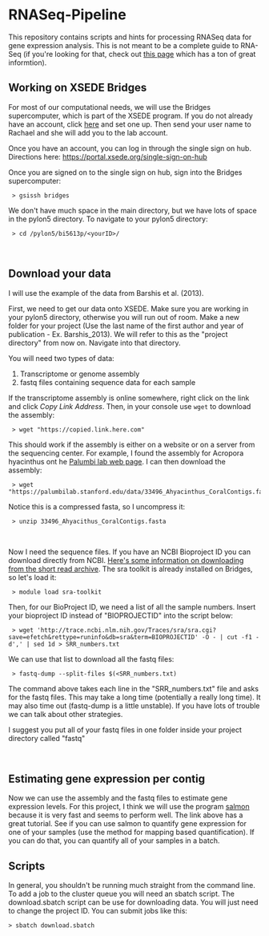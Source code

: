 # RNASeq-Pipeline
This repository contains scripts and hints for processing RNASeq data for gene expression analysis. This is not meant to be a complete guide to RNA-Seq (if you're looking for that, check out [this page](https://rnaseq.uoregon.edu/) which has a ton of great informtion).

## Working on XSEDE Bridges

For most of our computational needs, we will use the Bridges supercomputer, which is part of the XSEDE program. If you do not already have an account, click [here](https://portal.xsede.org) and set one up. Then send your user name to Rachael and she will add you to the lab account.

Once you have an account, you can log in through the single sign on hub. Directions here:  https://portal.xsede.org/single-sign-on-hub

Once you are signed on to the single sign on hub, sign into the Bridges supercomputer:

```{bash}
 > gsissh bridges
```
We don't have much space in the main directory, but we have lots of space in the pylon5 directory. To navigate to your pylon5 directory:

```{bash}
 > cd /pylon5/bi5613p/<yourID>/
```
&nbsp;

## Download your data
I will use the example of the data from Barshis et al. (2013).

First, we need to get our data onto XSEDE. Make sure you are working in your pylon5 directory, otherwise you will run out of room. Make a new folder for your project (Use the last name of the first author and year of publication - Ex. Barshis_2013). We will refer to this as the "project directory" from now on. Navigate into that directory.

You will need two types of data:
1) Transcriptome or genome assembly
2) fastq files containing sequence data for each sample

If the transcriptome assembly is online somewhere, right click on the link and click *Copy Link Address*. Then, in your console use `wget` to download the assembly:
```{bash}
 > wget "https://copied.link.here.com"
```
This should work if the assembly is either on a website or on a server from the sequencing center. For example, I found the assembly for Acropora hyacinthus ont he [Palumbi lab web page](https://palumbilab.stanford.edu/data/index.html). I can then download the assembly:
```{bash}
 > wget "https://palumbilab.stanford.edu/data/33496_Ahyacinthus_CoralContigs.fasta.zip"
```
Notice this is a compressed fasta, so I uncompress it:
```{bash}
 > unzip 33496_Ahyacithus_CoralContigs.fasta
```
&nbsp;

Now I need the sequence files. If you have an NCBI Bioproject ID you can download directly from NCBI. [Here's some information on downloading from the short read archive](https://www.ncbi.nlm.nih.gov/sra/docs/sradownload/). The sra toolkit is already installed on Bridges, so let's load it:

```{bash}
 > module load sra-toolkit
```

Then, for our BioProject ID, we need a list of all the sample numbers. Insert your bioproject ID instead of "BIOPROJECTID" into the script below:

```{bash}
 > wget 'http://trace.ncbi.nlm.nih.gov/Traces/sra/sra.cgi?save=efetch&rettype=runinfo&db=sra&term=BIOPROJECTID' -O - | cut -f1 -d',' | sed 1d > SRR_numbers.txt
```
We can use that list to download all the fastq files:

```{bash{
 > fastq-dump --split-files $(<SRR_numbers.txt)
```
The command above takes each line in the "SRR_numbers.txt" file and asks for the fastq files. This may take a long time (potentially a really long time). It may also time out (fastq-dump is a little unstable). If you have lots of trouble we can talk about other strategies.

I suggest you put all of your fastq files in one folder inside your project directory called "fastq"

&nbsp;

## Estimating gene expression per contig
Now we can use the assembly and the fastq files to estimate gene expression levels. For this project, I think we will use the program [salmon](https://salmon.readthedocs.io/en/latest/salmon.html#using-salmon) because it is very fast and seems to perform well. The link above has a great tutorial. See if you can use salmon to quantify gene expression for one of your samples (use the method for mapping based quantification). If you can do that, you can quantify all of your samples in a batch.

## Scripts
In general, you shouldn't be running much straight from the command line. To add a job to the cluster queue you will need an sbatch script. 
The download.sbatch script can be use for downloading data. You will just need to change the project ID. You can submit jobs like this:

```{bash}
> sbatch download.sbatch
```

